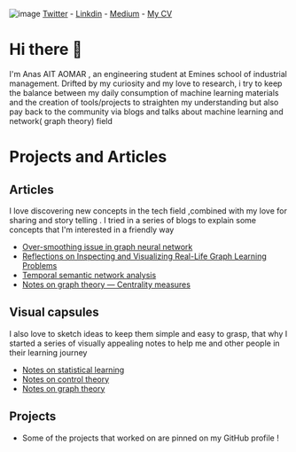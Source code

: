 ![image](https://user-images.githubusercontent.com/56308112/112717523-aaddfb80-8eed-11eb-9eb0-0f15bc6f4e70.png)
[Twitter](https://twitter.com/anas_aito) - [Linkdin](https://www.linkedin.com/in/anas-ait-aomar-903826164/)  - [Medium](https://anasaitaomar1999.medium.com/) - [My CV](https://github.com/AnasAito/AnasAito/files/6215479/CV_Anas_AITAOMAR.pdf)


# Hi there 👋
I'm Anas AIT AOMAR , an engineering student at Emines school of industrial management. Drifted by my curiosity and my love to research, i try to keep the balance between my daily consumption of machine learning materials and the creation of tools/projects to straighten my understanding but also pay back to the community via blogs and talks about machine learning and network( graph theory) field

# Projects and Articles
## Articles 
I love discovering new concepts in the tech field ,combined with my love for sharing and story telling . I tried in a series of blogs to explain some concepts that I'm interested in a friendly way 
- [Over-smoothing issue in graph neural network](https://towardsdatascience.com/over-smoothing-issue-in-graph-neural-network-bddc8fbc2472)
- [Reflections on Inspecting and Visualizing Real-Life Graph Learning Problems](https://medium.com/nerd-for-tech/reflections-on-inspecting-and-visualizing-real-life-graph-learning-problems-d49868fef08e)
- [Temporal semantic network analysis](https://towardsdatascience.com/temporal-semantic-network-analysis-bd8869c10f10)
- [Notes on graph theory — Centrality measures](https://towardsdatascience.com/notes-on-graph-theory-centrality-measurements-e37d2e49550a)

## Visual capsules 
I also love to sketch ideas to keep them simple and easy to grasp, that why I started a series of visually appealing  notes to help me and other people in their learning journey 
- [Notes on statistical learning](https://www.notion.so/89030551669e4dc58092b775c6c9d69b?v=e93a3479942640729db8f6367c67a229)
- [Notes on control theory](https://www.notion.so/db42a1cdb92240fab606a86c8f2d3a23?v=1678cf1198bf4e0c9ef6bd887011106d)
- [Notes on graph theory](https://www.notion.so/7815ad27081840c19b42c5d45cda09a3?v=6ab231ed552b4b46a27d636917c179cf)
## Projects 
-  Some of the projects that worked on are pinned on my GitHub profile !
